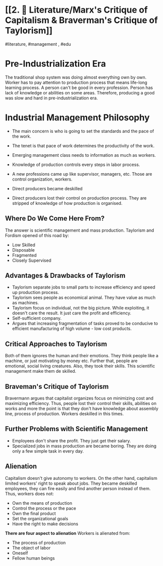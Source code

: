 # [[2. 📝 Literature/Marx's Critique of Capitalism & Braverman's Critique of Taylorism]]
#literature, #management , #edu 

# Pre-Industrialization Era

The traditional shop system was doing almost everything own by own. Worker has to pay attention to production process that means life-long learning process. A person can't be good in every profession. Person has lack of knowledge or abilities on some areas. Therefore, producing a good was slow and hard in pre-industrialization era.

# Industrial Management Philosophy

- The main concern is who is going to set the standards and the pace of the work.
- The tenet is that pace of work determines the productivity of the work.
- Emerging management class needs to information as much as workers. 
- Knowledge of production controls every steps in labor process.

- A new professions came up like supervisor, managers, etc. Those are control organization, workers. 
- Direct producers became deskilled
- Direct producers lost their control on production process. They are stripped of knowledge of how production is organised.

## Where Do We Come Here From? 

The answer is scientific management and mass production. Taylorism and Fordism opened of this road by:

- Low Skilled
- Disposable
- Fragmented
- Closely Supervised

## Advantages & Drawbacks of Taylorism

- Taylorism separate jobs to small parts to increase efficiency and speed up production process.
- Taylorism sees people as economical animal. They have value as much as machines.
- Taylorism focus on individual, not the big picture. While exploiting, it doesn't care the result. It just care the profit and efficiency.
- Self-sufficient company.
- Argues that increasing fragmentation of tasks proved to be conducive to efficient manufacturing of high volume - low cost products.

## Critical Approaches to Taylorism

Both of them ignores the human and their emotions. They think people like a machine, or just motivating by money etc. Further that, people are emotional, social living creatures. Also, they took their skills. This scientific management make them de skilled. 

## Braveman's Critique of Taylorism

Bravermann argues that capitalist organizes focus on minimizing cost and maximizing efficiency. Thus, people lost their control their skills, abilities on works and more the point is that they don't have knowledge about assembly line, process of production. Workers deskilled in this times. 

## Further Problems with Scientific Management

- Employees don't share the profit. They just get their salary.
- Specialized jobs in mass production are became boring. They are doing only a few simple task in every day. 

## Alienation

Capitalism doesn't give autonomy to workers. On the other hand, capitalism limited workers' right to speak about jobs. They became deskilled employees, they can fire easily and find another person instead of them. Thus, workers does not:

- Own the means of production
- Control the process or the pace
- Own the final product
- Set the organizational goals
- Have the right to make decisions

**There are four aspect to alienation**
Workers is alienated from:

- The process of production
- The object of labor
- Oneself
- Fellow human beings

